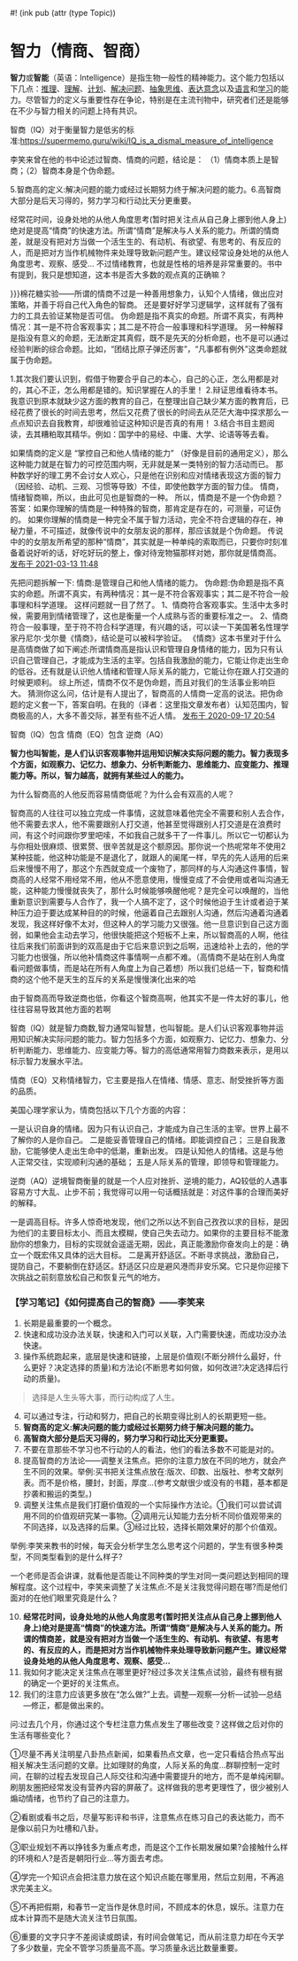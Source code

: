 #! (ink pub (attr (type Topic))


# 智力（情商、智商）

**智力**或**智能**（英语：Intelligence）是指生物一般性的精神能力。这个能力包括以下几点：[推理](https://zh.wikipedia.org/wiki/%E6%8E%A8%E7%90%86 "推理")、[理解](https://zh.wikipedia.org/wiki/%E7%90%86%E8%A7%A3 "理解")、[计划](https://zh.wikipedia.org/wiki/%E8%AE%A1%E5%88%92 "计划")、[解决问题](https://zh.wikipedia.org/wiki/%E8%A7%A3%E5%86%B3%E9%97%AE%E9%A2%98 "解决问题")、[抽象思维](https://zh.wikipedia.org/w/index.php?title=%E6%8A%BD%E8%B1%A1%E6%80%9D%E7%BB%B4&action=edit&redlink=1 "抽象思维（页面不存在）")、[表达意念](https://zh.wikipedia.org/w/index.php?title=%E8%A1%A8%E8%BE%BE%E6%84%8F%E5%BF%B5&action=edit&redlink=1 "表达意念（页面不存在）")以及[语言](https://zh.wikipedia.org/wiki/%E8%AF%AD%E8%A8%80 "语言")和[学习](https://zh.wikipedia.org/wiki/%E5%AD%A6%E4%B9%A0 "学习")的能力。尽管智力的定义与重要性存在争论，特别是在主流刊物中，研究者们还是能够在不少与智力相关的问题上持有共识。

智商（IQ）对于衡量智力是低劣的标准:https://supermemo.guru/wiki/IQ_is_a_dismal_measure_of_intelligence 

李笑来曾在他的书中论述过智商、情商的问题，结论是： 
（1）情商本质上是智商；（2）智商本身是个伪命题。

5.智商高的定义:解决问题的能力或经过长期努力终于解决问题的能力。6.高智商大部分是后天习得的，努力学习和行动比天分更重要。 

经常花时间，设身处地的从他人角度思考(暂时把关注点从自己身上挪到他人身上)绝对是提高“情商”的快速方法。所谓“情商”是解决与人关系的能力。所谓的情商差，就是没有把对方当做一个活生生的、有动机、有欲望、有思考的、有反应的人，而是把对方当作机械物件来处理导致新问题产生。建议经常设身处地的从他人角度思考、观察、感受… 
不过情绪教育，也就是性格的培养是非常重要的。书中有提到，我只是想知道，这本书是否大多数的观点真的正确嘛？

}}}棉花糖实验——所谓的情商不过是一种善用想象力，认知个人情绪，做出应对策略，并善于将自己代入角色的智商。
还是要好好学习逻辑学，这样就有了强有力的工具去验证某物是否可信。
伪命题是指不真实的命题。所谓不真实，有两种情况：其一是不符合客观事实；其二是不符合一般事理和科学道理。 另一种解释是指没有意义的命题，无法断定其真假，既不是先天的分析命题，也不是可以通过经验判断的综合命题。比如，“团结比原子弹还厉害”，“凡事都有例外”这类命题就属于伪命题。 

1.其次我们要认识到，假借于物要合乎自己的本心，自己的心正，怎么用都是对的，其心不正，怎么用都是错的。知识掌握在人的手里！ 
2.辩证思维看待本书。我意识到原本就缺少这方面的教育的自己，在整理出自己缺少某方面的教育后，已经花费了很长的时间去思考，然后又花费了很长的时间去从茫茫大海中探求那么一点点知识去自我教育，却很难验证这种知识是否真的有用！ 
3.结合书目主题阅读，去其糟粕取其精华。例如：国学中的易经、中庸、大学、论语等等去看。 



如果情商的定义是 “掌控自己和他人情绪的能力” （好像是目前的通用定义），那么这种能力就是在智力的可控范围内啊，无非就是某一类特别的智力活动而已。
那种数学好的理工男不会讨女人欢心，只是他在识别和应对情绪表现这方面的智力（因经验、动机、三观、习惯等导致）不佳，即使他数学方面的智力佳。
情商，情绪智商嘛，所以，由此可见也是智商的一种。
所以，情商是不是一个伪命题？
答案：如果你理解的情商是一种特殊的智商，那肯定是存在的，可测量，可证伪的。
如果你理解的情商是一种完全不属于智力活动，完全不符合逻辑的存在，神秘力量，不可描述，就像传说中的女朋友说的那样，那应该就是个伪命题。
传说中的的女朋友所希望的那种“情商”，其实就是一种单纯的索取而已，只要你时刻准备着说好听的话，好吃好玩的整上，像对待宠物猫那样对她，那你就是情商高。
[发布于 2021-03-13 11:48](https://www.zhihu.com/question/421578187/answer/1777460124) 

先把问题拆解一下:
情商:是管理自己和他人情绪的能力。
伪命题:伪命题是指不真实的命题。所谓不真实，有两种情况：其一是不符合客观事实；其二是不符合一般事理和科学道理。
这样问题就一目了然了。
1、情商符合客观事实。生活中太多时候，需要用到情绪管理了，这也是衡量一个人成熟与否的重要标准之一。
2、情商符合一般事理，至于符不符合科学道理，有兴趣的话，可以读一下美国著名性理学家丹尼尔·戈尔曼《情商》，结论是可以被科学验证。
《情商》这本书里对于什么是高情商做了如下阐述:所谓情商高是指认识和管理自身情绪的能力，因为只有认识自己管理自己，才能成为生活的主宰。包括自我激励的能力，它能让你走出生命的低谷。还有就是认识他人情绪和管理人际关系的能力，它能让你在跟人打交道的时候更顺利。
综上所述，情商不仅不是伪命题，而且对我们的生活事业影响巨大。
猜测你这么问，估计是有人提出了，智商高的人情商一定高的说法。把伪命题的定义套一下，答案自明。在我的（译者：这里指文章发布者）认知范围内，智商极高的人，大多不善交际，甚至有些不近人情。
[发布于 2020-09-17 20:54](https://www.zhihu.com/question/421578187/answer/1478722514)





智商（IQ）包含 情商（EQ）包含 逆商（AQ）

**智力也叫智能，是人们认识客观事物并运用知识解决实际问题的能力。智力表现多个方面，如观察力、记忆力、想象力、分析判断能力、思维能力、应变能力、推理能力等。所以，智力越高，就拥有某些过人的能力。**

为什么智商高的人他反而容易情商低呢？为什么会有双高的人呢？

智商高的人往往可以独立完成一件事情，这就意味着他完全不需要和别人去合作，他不需要去求人，他不需要跟别人打交道，他甚至觉得跟别人打交道是在浪费时间，有这个时间跟你罗里吧嗦，不如我自己就多干了一件事儿。所以它一切都认为与你相处很麻烦、很累赘、很辛苦就是这个额原因。那你说一个热呢常年不使用2某种技能，他这种功能是不是退化了，就跟人的阑尾一样，早先的先人适用的后来后来慢慢不用了，那这个东西就变成一个废物了，那同样的与人沟通这件事情，智商高的人经常不用经常不用，他从不愿意使用，慢慢变成了不会使用或者叫沟通无能，这种能力慢慢就丧失了，那什么时候能够唤醒他呢？是完全可以唤醒的，当他重新意识到需要与人合作了，我一个人搞不定了，这个时候他迫于生计或者迫于某种压力迫于要达成某种目的的时候，他逼着自己去跟别人沟通，然后沟通着沟通着发现，我这样好像不太对，但这种人的学习能力又很强。他一旦意识到自己这方面弱，如果他会主动去学习，他很快能把这个短板不上来，所以智商高的人啊，他往往后来我们前面讲到的双高是由于它后来意识到之后啊，迅速给补上去的，他的学习能力也很强，所以他补情商这件事情啊一点都不难。（高情商不是站在别人角度看问题做事情，而是站在所有人角度上为自己着想）所以我们总结一下，智商和情商的这个他不是天生的互斥的关系是慢慢演化出来的哈

由于智商高而导致逆商也低，你看这个智商高啊，他其实不是一件太好的事儿，他往往容易导致其他方面的若啊

智商（IQ）就是智力商数,智力通常叫智慧，也叫智能。是人们认识客观事物并运用知识解决实际问题的能力。智力包括多个方面，如观察力、记忆力、想象力、分析判断能力、思维能力、应变能力等。智力的高低通常用智力商数来表示，是用以标示智力发展水平法。

情商（EQ）又称情绪智力，它主要是指人在情绪、情感、意志、耐受挫折等方面的品质。

美国心理学家认为，情商包括以下几个方面的内容：

一是认识自身的情绪。因为只有认识自己，才能成为自己生活的主宰。世界上最不了解你的人是你自己。
二是能妥善管理自己的情绪。即能调控自己；
三是自我激励，它能够使人走出生命中的低潮，重新出发。
四是认知他人的情绪。这是与他人正常交往，实现顺利沟通的基础；
五是人际关系的管理，即领导和管理能力。


逆商（AQ）逆境智商衡量的就是一个人应对挫折、逆境的能力，AQ较低的人遇事容易方寸大乱、止步不前；我觉得可以用一句话概括就是：对这件事的合理而美好的解释。

一是调高目标。许多人惊奇地发现，他们之所以达不到自己孜孜以求的目标，是因为他们的主要目标太小、而且太模糊，使自己失去动力。如果你的主要目标不能激励你的想象力，目标的实现就会遥遥无期，因此，真正能激励你奋发向上的是：确立一个既宏伟又具体的远大目标。
 二是离开舒适区。不断寻求挑战，激励自己，提防自己，不要躺倒在舒适区。舒适区只应是避风港而非安乐窝。它只是你迎接下次挑战之前刻意放松自己和恢复元气的地方。

### 【学习笔记】《如何提高自己的智商》——李笑来

1. 长期是最重要的一个概念。
2. 快速和成功没办法关联，快速和入门可以关联，入门需要快速，而成功没办法快速。
3. 操作系统跑起来，底层是快速和链接，上层是价值观(不断分辨什么最好，什么更好？决定选择的质量)和方法论(不断思考如何做，如何改进?决定选择后行动的质量)。

> 选择是人生头等大事，而行动构成了人生。

4. 可以通过专注，行动和努力，把自己的长期变得比别人的长期更短一些。
5. **智商高的定义:解决问题的能力或经过长期努力终于解决问题的能力。**
6. **高智商大部分是后天习得的，努力学习和行动比天分更重要。**
7. 不要在意那些不学习也不行动的人的看法，他们的看法多数不可能是对的。
8. 提高智商的方法论——调整关注焦点。把你的注意力放在不同的地方，就会产生不同的效果。举例:买书把关注焦点放在:版次、印数、出版社、参考文献列表。而不是价格，腰封，封面，厚度…(参考文献很少或没有的书籍，基本都是抄袭和搬运的类型。)
9. 调整关注焦点是我们打磨价值观的一个实际操作方法论。①我们可以尝试调用不同的价值观研究某一事物。②调用元认知能力去分析不同价值观带来的不同选择，以及选择的后果。③经过比较，选择长期效果好的那个价值观。

举例:李笑来教书的时候，每天会分析学生怎么思考这个问题的，学生有很多种类型，不同类型看到的是什么样子?

一个老师是否会讲课，就看他是否能让不同种类的学生对同一类问题达到相同的理解程度。这个过程中，李笑来调整了关注焦点:不是关注我觉得问题在哪?而是他们面对的在他们眼里究竟是什么？

10. **经常花时间，设身处地的从他人角度思考(暂时把关注点从自己身上挪到他人身上)绝对是提高“情商”的快速方法。所谓“情商”是解决与人关系的能力。所谓的情商差，就是没有把对方当做一个活生生的、有动机、有欲望、有思考的、有反应的人，而是把对方当作机械物件来处理导致新问题产生。建议经常设身处地的从他人角度思考、观察、感受…**
11. 我如何才能决定关注焦点在哪里更好?经过多次关注焦点试验，最终有根有据的确定一个更好的关注焦点。
12. 我们的注意力应该更多放在“怎么做?”上去。调整—观察—分析—试验—总结—修正，都是做出来的。

问:过去几个月，你通过这个专栏注意力焦点发生了哪些改变？这样做之后对你的生活有哪些变化？

①尽量不再关注明星八卦热点新闻，如果看热点文章，也一定只看结合热点写出相关解决生活问题的文章。比如理财的角度，人际关系的角度…群聊控制一定时间，在聊的过程去发现自己人际交往和沟通中需要提升的地方，而不是单纯闲聊。刷朋友圈把经常发没有营养内容的屏蔽了。这样做我的思考更理性了，很少被别人煽动情绪，也节约了自己的注意力。

②看剧或看书之后，尽量写影评和书评，注意焦点在练习自己的表达能力，而不是像以前只为吐槽和八卦。

③职业规划不再以挣钱多为重点考虑，而是这个工作长期发展如果?会接触什么样的环境和人?是否是朝阳行业…等方面去考虑。

④学完一个知识点会把注意力放在这个知识点能在哪里用，然后立刻用，不再追求完美主义。

⑤不再把假期，和春节一定当作是休息时间，不顾成本的休息，娱乐。注意力在成本计算而不是随大流关注节日氛围。

⑥重要的文字只字不差阅读或朗读，有时间会做笔记，而从前注意力却在今天学了多少数量，完全不管学习质量高不高。学习质量永远比数量重要。